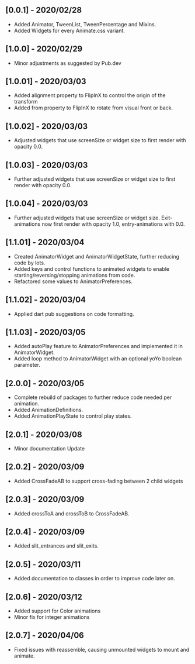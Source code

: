 ## [0.0.1] - 2020/02/28

* Added Animator, TweenList, TweenPercentage and Mixins.
* Added Widgets for every Animate.css variant.

## [1.0.0] - 2020/02/29

* Minor adjustments as suggested by Pub.dev

## [1.0.01] - 2020/03/03

* Added alignment property to FlipInX to control the origin of the transform
* Added from property to FlipInX to rotate from visual front or back.

## [1.0.02] - 2020/03/03

* Adjusted widgets that use screenSize or widget size to first render with opacity 0.0.

## [1.0.03] - 2020/03/03

* Further adjusted widgets that use screenSize or widget size to first render with opacity 0.0.

## [1.0.04] - 2020/03/03

* Further adjusted widgets that use screenSize or widget size. Exit-animations now first render with opacity 1.0, entry-animations with 0.0.

## [1.1.01] - 2020/03/04

* Created AnimatorWidget and AnimatorWidgetState, further reducing code by lots.
* Added keys and control functions to animated widgets to enable starting/reversing/stopping animations from code.
* Refactored some values to AnimatorPreferences.

## [1.1.02] - 2020/03/04

* Applied dart pub suggestions on code formatting.

## [1.1.03] - 2020/03/05

* Added autoPlay feature to AnimatorPreferences and implemented it in AnimatorWidget.
* Added loop method to AnimatorWidget with an optional yoYo boolean parameter.

## [2.0.0] - 2020/03/05

* Complete rebuild of packages to further reduce code needed per animation.
* Added AnimationDefinitions.
* Added AnimationPlayState to control play states.

## [2.0.1] - 2020/03/08

* Minor documentation Update

## [2.0.2] - 2020/03/09

* Added CrossFadeAB to support cross-fading between 2 child widgets

## [2.0.3] - 2020/03/09

* Added crossToA and crossToB to CrossFadeAB.

## [2.0.4] - 2020/03/09

* Added slit_entrances and slit_exits.

## [2.0.5] - 2020/03/11

* Added documentation to classes in order to improve code later on.

## [2.0.6] - 2020/03/12

* Added support for Color animations
* Minor fix for integer animations

## [2.0.7] - 2020/04/06

* Fixed issues with reassemble, causing unmounted widgets to mount and animate.